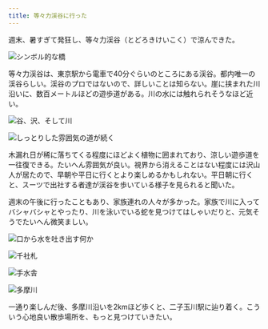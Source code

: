 ```yaml
---
title: 等々力渓谷に行った
---
```

週末、暑すぎて発狂し、等々力渓谷（とどろきけいこく）で涼んできた。

![](https://lh5.googleusercontent.com/Y-uDSAR6VT839wKrc1jPZrAmDUBDQqkC3PeysTrn1R2Ce66-qn8BOkeNKl0gR1BX9dKZAgoKfSeyqoMoWk_C9sTgxmgbIixmUZ8hd0rx8dUnT3GEjHmmPNpc091QKjSwKv2TWnlHqA9JQd55yh6GUs0 "シンボル的な橋")

等々力渓谷は、東京駅から電車で40分ぐらいのところにある渓谷。都内唯一の渓谷らしい。渓谷のプロではないので、詳しいことは知らない。崖に挟まれた川沿いに、数百メートルほどの遊歩道がある。川の水には触れられそうなほど近い。

![](https://lh5.googleusercontent.com/B5WWl62lSBvFvdPiWwHngyVU4VEaUJckuk9TKTsRGDJz0HPaH_dz73s_yGMh66hn-7PiPTO5Q6clh-g0dkK7AyZn5qezhvz5yr7Wia3mwHTCcZcJqd_nACT3LS1xuGC5m336tZykH-a5RhRpmRLTY-Q "谷、沢、そして川")

![](https://lh4.googleusercontent.com/GjBuftFji7090ZRuGUhCEIkTCnkSYSjXDJWxvGXM7J883FawIyw4j8TDnprWEE6JvI-Zk2lb4LUJvE5rF_t7K8CXXGMeDAixLZDmt1LKYatyMd_BNZKC00e7fK3rPfs0v6Nte1dQYWXXMDXsnB6efdM "しっとりした雰囲気の道が続く")

木漏れ日が稀に落ちてくる程度にほどよく植物に囲まれており、涼しい遊歩道を一往復できる。たいへん雰囲気が良い。視界から消えることはない程度には沢山人が居たので、早朝や平日に行くとより楽しめるかもしれない。平日朝に行くと、スーツで出社する者達が渓谷を歩いている様子を見られると聞いた。

週末の午後に行ったこともあり、家族連れの人々が多かった。家族で川に入ってバシャバシャとやったり、川を泳いでいる蛇を見つけてはしゃいだりと、元気そうでたいへん微笑ましい。

![](https://lh5.googleusercontent.com/IJ6i2sWSH7lJG76bFsnoECKTRHBeKsZA8hhP6lIpg_vJzZPtc8D0WFFmCv9-1b_SrMPuFedEgXpPC58-RhFUR24t-HVuL3SxFJzJIDArHBgbModG0tmq-uOCVbY9zcpF1Dz5OZ5ycVwiwQnR82pUfXQ "口から水を吐き出す何か")

![](https://lh3.googleusercontent.com/b3FoA53fGgB3xQt-sw3fHLLKRxJh53WoaQsktFYTom0BG_4ryT1wXeq5c2_TKaXbYO45DP0mc05cvthsQqYhLNV6r7u2Of-_Bg7s3kOjfwBloacZmdOKYyasr-SC3AclD7cDM7KV6mQ2zTIbmMXB3OY "千社札")

![](https://lh5.googleusercontent.com/UC_72gb8qv_oWDYQBdoYyK0VNjWmF7bIlOj2-8tsqFXhTynLD6pleXTyPlWfbwUYyhx1H_InPK6rRkkB3escl2ANhUvpa-JIQ24W3b-uRoCUTWjJ5hoGl2vu81NfvFBrLlBniiZYtzJuEaB6mkLtvgk "手水舎")

![](https://lh6.googleusercontent.com/uITzpfOKBLv0hZgxXOf7KlB2FqtDHiwHcgsknEOOWUyS0qSHd12B75N7IegyTDIR-DqJdOytqrbH7A-Mn58koqw6a41J5qISRRGFMSJfTLFCZc_dB-TorJzkMDmesFlr-WkOkBeo2pLcEcVir-N0-_w "多摩川")

一通り楽しんだ後、多摩川沿いを2kmほど歩くと、二子玉川駅に辿り着く。こういう心地良い散歩場所を、もっと見つけていきたい。
